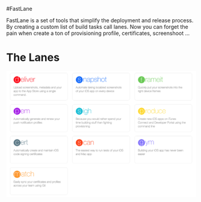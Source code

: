 #FastLane


FastLane is a set of tools that simplify the deployment and release process. By creating a custom list of build tasks call lanes. Now you can forget the pain when create a ton of provisioning profile, certificates, screenshoot ...

# The Lanes 

![alt text](https://github.com/thanhpn91/Continous-Something/blob/master/lanes.png "Lanes")

